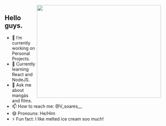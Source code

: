<img align="right" width="400" height="300" src="[https://cdn.dribbble.com/users/1787323/screenshots/7123758/media/5c2b6b54ae3d5eabd56679e63ed83eaa.png?compress=1&resize=400x300](https://www.dlf.pt/dfpng/middlepng/43-439273_programming-isometric-illustration-hd-png-download.png)">

## Hello guys.

- 🔭 I’m currently working on Personal Projects.
- 🌱 Currently learning React and NodeJS.
- 💬 Ask me about mangás and films.
- 📫 How to reach me: @V_soares__
- 😄 Pronouns: He/Him
- ⚡ Fun fact: I like melted ice cream soo much!

